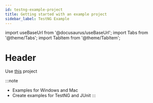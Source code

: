 ```yaml
---
id: testng-example-project
title: Getting started with an example project
sidebar_label: TestNG Example
---
```


import useBaseUrl from '@docusaurus/useBaseUrl';
import Tabs from '@theme/Tabs';
import TabItem from '@theme/TabItem';

# Header

Use [this](https://github.com/saucelabs/visual-examples/blob/main/wd-java-testng/README.md#run-the-demo) project

:::note

- Examples for Windows and Mac
- Create examples for TestNG and JUnit
  :::
